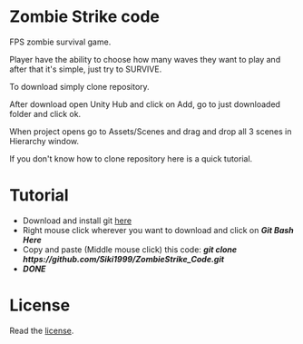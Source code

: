 # Zombie Strike code

FPS zombie survival game.

Player have the ability to choose how many waves they want to play and after that it's simple, just try to SURVIVE.

To download simply clone repository.

After download open Unity Hub and click on Add, go to just downloaded folder and click ok.

When project opens go to Assets/Scenes and drag and drop all 3 scenes in Hierarchy window.

If you don't know how to clone repository here is a quick tutorial.

# Tutorial
- Download and install git [here](https://git-scm.com/downloads)
- Right mouse click wherever you want to download and click on ***Git Bash Here***
- Copy and paste (Middle mouse click) this code: ***git clone ht<span>tps:</span>//github.com/Siki1999/ZombieStrike_Code.git***
- ***DONE***

# License
Read the [license](https://github.com/Siki1999/ZombieStrike_Code/blob/main/LICENSE).

